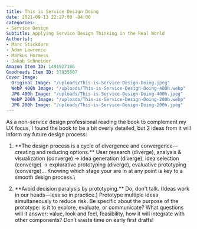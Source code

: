 ```yaml
---
title: This is Service Design Doing
date: 2021-09-13 22:27:00 -04:00
categories:
- Service Design
Subtitle: Applying Service Design Thinking in the Real World
Author(s):
- Marc Stickdorn
- Adam Lawrence
- Markus Hormess
- Jakob Schneider
Amazon Item ID: 1491927186
Goodreads Item ID: 37935807
Cover Image:
  Original Image: "/uploads/This-is-Service-Design-Doing.jpeg"
  WebP 400h Image: "/uploads/This-is-Service-Design-Doing-400h.webp"
  JPG 400h Image: "/uploads/This-is-Service-Design-Doing-400h.jpeg"
  WebP 200h Image: "/uploads/This-is-Service-Design-Doing-200h.webp"
  JPG 200h Image: "/uploads/This-is-Service-Design-Doing-200h.jpeg"
---
```


As a non-service design professional reading the book to complement my UX focus, I found the book to be a bit overly detailed, but 2 ideas from it will inform my future design process:

1. \*\*The design process is a cycle of divergence and convergence—creating and reducing options.\*\* User research (diverge), analysis & visualization (converge) → idea generation (diverge), idea selection (converge) → explorative prototyping (diverge), evaluative prototyping (converge)… Knowing which stage your are in at any point is key to a smooth design process.\\

2. \*\*Avoid decision paralysis by prototyping.\*\* Do, don't talk. (Ideas work in our heads—less so in practice.) Prototype multiple ideas simultaneously to reduce risk. Be specific about the purpose of the prototype: is it to explore, evaluate, or communicate? What questions will it answer: value, look and feel, feasibility, how it will integrate with other components? Don’t waste time on early first drafts!